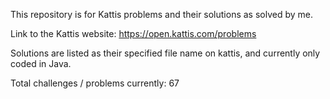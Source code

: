 This repository is for Kattis problems and their solutions as solved by me.

Link to the Kattis website: https://open.kattis.com/problems

Solutions are listed as their specified file name on kattis, and currently only coded in Java.

Total challenges / problems currently: 67
